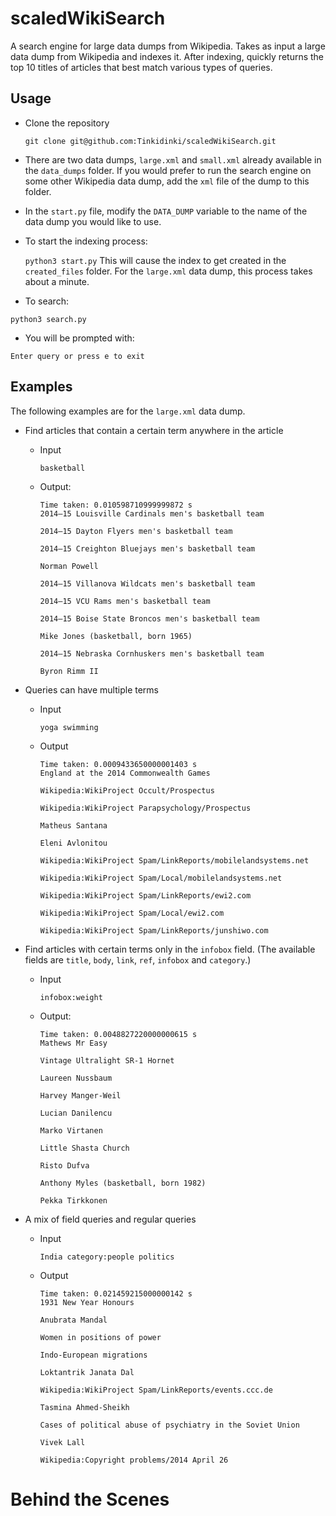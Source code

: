 # scaledWikiSearch

A search engine for large data dumps from Wikipedia. Takes as input a large data dump from Wikipedia and indexes it. After indexing, quickly returns the top 10 titles of articles that best match various types of queries. 

## Usage

- Clone the repository

    ```git clone git@github.com:Tinkidinki/scaledWikiSearch.git```

- There are two data dumps, `large.xml` and `small.xml` already available in the `data_dumps` folder. If you would prefer to run the search engine on some other Wikipedia data dump, add the `xml` file of the dump to this folder. 

- In the `start.py` file, modify the `DATA_DUMP` variable to the name of the data dump you would like to use.

- To start the indexing process:

    ```python3 start.py```
This will cause the index to get created in the `created_files` folder. For the `large.xml` data dump, this process takes about a minute.

- To search:

```python3 search.py```

- You will be prompted with:

```Enter query or press e to exit```


## Examples

The following examples are for the `large.xml` data dump.

- Find articles that contain a certain term anywhere in the article
    - Input
        ```
        basketball
        ```
    - Output:

        ```
        Time taken: 0.010598710999999872 s
        2014–15 Louisville Cardinals men's basketball team
            
        2014–15 Dayton Flyers men's basketball team
            
        2014–15 Creighton Bluejays men's basketball team
            
        Norman Powell
            
        2014–15 Villanova Wildcats men's basketball team
            
        2014–15 VCU Rams men's basketball team
            
        2014–15 Boise State Broncos men's basketball team
            
        Mike Jones (basketball, born 1965)
            
        2014–15 Nebraska Cornhuskers men's basketball team
            
        Byron Rimm II
        ```

- Queries can have multiple terms 

    - Input
        ```
        yoga swimming
        ```

    - Output
        ```
        Time taken: 0.0009433650000001403 s
        England at the 2014 Commonwealth Games
            
        Wikipedia:WikiProject Occult/Prospectus
            
        Wikipedia:WikiProject Parapsychology/Prospectus
            
        Matheus Santana
            
        Eleni Avlonitou
            
        Wikipedia:WikiProject Spam/LinkReports/mobilelandsystems.net
            
        Wikipedia:WikiProject Spam/Local/mobilelandsystems.net
            
        Wikipedia:WikiProject Spam/LinkReports/ewi2.com
            
        Wikipedia:WikiProject Spam/Local/ewi2.com
            
        Wikipedia:WikiProject Spam/LinkReports/junshiwo.com
        ```

- Find articles with certain terms only in the `infobox` field. (The available fields are `title`, `body`, `link`, `ref`, `infobox` and `category`.) 
    - Input
        ```
        infobox:weight
        ```
    - Output:
        ```
        Time taken: 0.0048827220000000615 s
        Mathews Mr Easy
            
        Vintage Ultralight SR-1 Hornet
            
        Laureen Nussbaum
            
        Harvey Manger-Weil
            
        Lucian Danilencu
            
        Marko Virtanen
            
        Little Shasta Church
            
        Risto Dufva
            
        Anthony Myles (basketball, born 1982)
            
        Pekka Tirkkonen
        ```

- A mix of field queries and regular queries
    - Input
        ```
        India category:people politics
        ```
    - Output
        ```
        Time taken: 0.021459215000000142 s
        1931 New Year Honours
            
        Anubrata Mandal
            
        Women in positions of power
            
        Indo-European migrations
            
        Loktantrik Janata Dal
            
        Wikipedia:WikiProject Spam/LinkReports/events.ccc.de
            
        Tasmina Ahmed-Sheikh
            
        Cases of political abuse of psychiatry in the Soviet Union
            
        Vivek Lall
            
        Wikipedia:Copyright problems/2014 April 26
        ```

# Behind the Scenes


